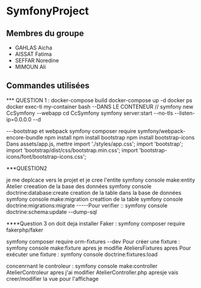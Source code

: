 # SymfonyProject

## Membres du groupe
- GAHLAS Aicha
- AISSAT Fatima 
- SEFFAR Noredine 
- MIMOUN Ali 

## Commandes utilisées 
*** QUESTION 1 :
          docker-compose build
          docker-compose up -d
          docker ps
          docker exec-ti my-container bash
    --DANS LE CONTENEUR //
symfony new CcSymfony --webapp
cd CcSymfony
symfony server:start --no-tls --listen-ip=0.0.0.0 --d

---bootstrap et webpack
symfony composer require symfony/webpack-encore-bundle
npm install
npm install bootstrap
npm install bootstrap-icons
Dans assets/app.js, mettre
  import './styles/app.css';
  import 'bootstrap';
  import 'bootstrap/dist/css/bootstrap.min.css';
  import 'bootstrap-icons/font/bootstrap-icons.css';




***QUESTION2

je me deplcace vers le projet et je cree l'entite
symfony console make:entity Atelier
  creeation de la base des données
symfony console doctrine:database:create
creation  de la table dans la base de données 
symfony console make:migration
creattion de la table 
symfony console doctrine:migrations:migrate 
-----Pour verifier :: symfony console doctrine:schema:update --dump-sql

  

****Question 3
on doit deja installer Faker :
symfony composer require fakerphp/faker

symfony composer require orm-fixtures --dev
Pour créer une fixture : symfony console make:fixture
apres je modifie AteliersFixtures 
apres
Pour exécuter une fixture : symfony console doctrine:fixtures:load

concenrnant le controleur :
symfony console make:controller AtelierControleur
apres j'ai modifier AtelierController.php
apresje vais creer/modifier la vue pour l'affichage 
    